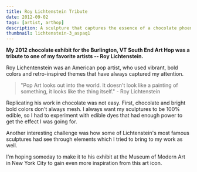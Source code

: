```yaml
---
title: Roy Lichtenstein Tribute
date: 2012-09-02
tags: [artist, arthop]
description: A sculpture that captures the essence of a chocolate phoenix.
thumbnail: lichtenstein-3_aspaq1
---
```


**My 2012 chocolate exhibit for the Burlington, VT South End Art Hop was a tribute to one of my favorite artists -- Roy Lichtenstein.**

Roy Lichentenstein was an American pop artist, who used vibrant, bold colors and retro-inspired themes that have always captured my attention.

> "Pop Art looks out into the world. It doesn't look like a painting of something, it looks like the thing itself." - Roy Lichtenstein

Replicating his work in chocolate was not easy. First, chocolate and bright bold colors don't always mesh. I always want my sculptures to be 100% edible, so I had to experiment with edible dyes that had enough power to get the effect I was going for.

Another interesting challenge was how some of Lichtenstein's most famous sculptures had see through elements which I tried to bring to my work as well.

I'm hoping someday to make it to his exhibit at the Museum of Modern Art in New York City to gain even more inspiration from this art icon.
